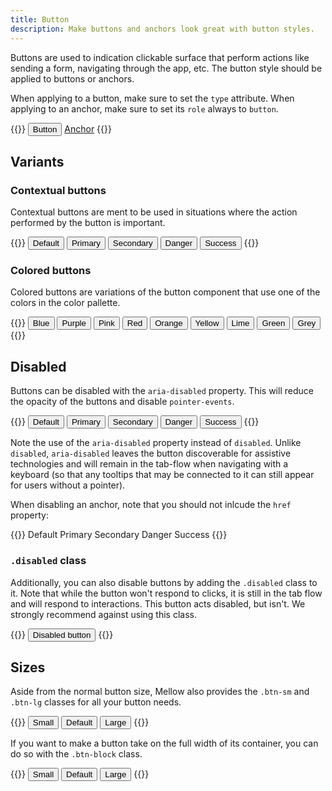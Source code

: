 ```yaml
---
title: Button
description: Make buttons and anchors look great with button styles.
---
```


Buttons are used to indication clickable surface that perform actions like sending a form, navigating through the app, etc. The button style should be applied to buttons or anchors.

When applying to a button, make sure to set the `type` attribute. When applying to an anchor, make sure to set its `role` always to `button`.

{{<example>}}
<button type="button" class="btn btn-default">Button</button>
<a role="button" href="#" class="btn btn-default">Anchor</a>
{{</example>}}

## Variants

### Contextual buttons
Contextual buttons are ment to be used in situations where the action performed by the button is important.

{{<example>}}
<button type="button" class="btn btn-default">Default</button>
<button type="button" class="btn btn-primary">Primary</button>
<button type="button" class="btn btn-secondary">Secondary</button>
<button type="button" class="btn btn-danger">Danger</button>
<button type="button" class="btn btn-success">Success</button>
{{</example>}}

### Colored buttons
Colored buttons are variations of the button component that use one of the colors in the color pallette.

{{<example>}}
<button type="button" class="btn btn-blue">Blue</button>
<button type="button" class="btn btn-purple">Purple</button>
<button type="button" class="btn btn-pink">Pink</button>
<button type="button" class="btn btn-red">Red</button>
<button type="button" class="btn btn-orange">Orange</button>
<button type="button" class="btn btn-yellow">Yellow</button>
<button type="button" class="btn btn-lime">Lime</button>
<button type="button" class="btn btn-green">Green</button>
<button type="button" class="btn btn-grey">Grey</button>
{{</example>}}

## Disabled
Buttons can be disabled with the `aria-disabled` property. This will reduce the opacity of the buttons and disable `pointer-events`.

{{<example>}}
<button type="button" class="btn btn-default" aria-disabled="true">Default</button>
<button type="button" class="btn btn-primary" aria-disabled="true">Primary</button>
<button type="button" class="btn btn-secondary" aria-disabled="true">Secondary</button>
<button type="button" class="btn btn-danger" aria-disabled="true">Danger</button>
<button type="button" class="btn btn-success" aria-disabled="true">Success</button>
{{</example>}}

Note the use of the `aria-disabled` property instead of `disabled`. Unlike `disabled`, `aria-disabled` leaves the button discoverable for assistive technologies and will remain in the tab-flow when navigating with a keyboard (so that any tooltips that may be connected to it can still appear for users without a pointer).

When disabling an anchor, note that you should not inlcude the `href` property:

{{<example>}}
<a class="btn btn-default" role="button" aria-disabled="true">Default</a>
<a class="btn btn-primary" role="button" aria-disabled="true">Primary</a>
<a class="btn btn-secondary" role="button" aria-disabled="true">Secondary</a>
<a class="btn btn-danger" role="button" aria-disabled="true">Danger</a>
<a class="btn btn-success" role="button" aria-disabled="true">Success</a>
{{</example>}}

### `.disabled` class
Additionally, you can also disable buttons by adding the `.disabled` class to it. Note that while the button won't respond to clicks, it is still in the tab flow and will respond to interactions. This button acts disabled, but isn't. We strongly recommend against using this class.

{{<example>}}
<button type="button" class="btn btn-default disabled">Disabled button</button>
{{</example>}}

## Sizes
Aside from the normal button size, Mellow also provides the `.btn-sm` and `.btn-lg` classes for all your button needs.

{{<example>}}
<button type="button" class="btn btn-default btn-sm">Small</button>
<button type="button" class="btn btn-default">Default</button>
<button type="button" class="btn btn-default btn-lg">Large</button>
{{</example>}}

If you want to make a button take on the full width of its container, you can do so with the `.btn-block` class.

{{<example>}}
<button type="button" class="btn btn-default btn-block btn-sm mb-3">Small</button>
<button type="button" class="btn btn-default btn-block mb-3">Default</button>
<button type="button" class="btn btn-default btn-block btn-lg">Large</button>
{{</example>}}
